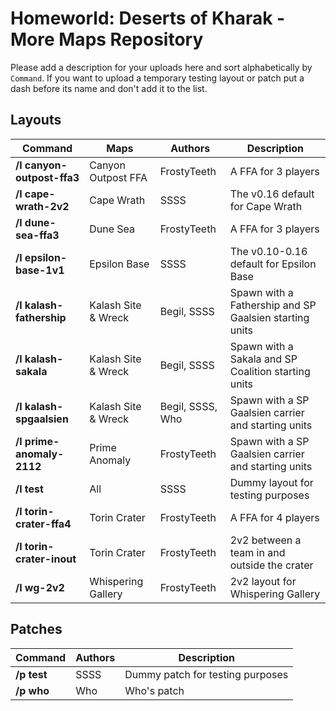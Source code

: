# Homeworld: Deserts of Kharak - More Maps Repository
Please add a description for your uploads here and sort alphabetically by `Command`.
If you want to upload a temporary testing layout or patch put a dash before its name and don't add it to the list.

## Layouts

| Command | Maps | Authors | Description
| ------- | ---- | ------- | -----------
| **/l canyon-outpost-ffa3** | Canyon Outpost FFA | FrostyTeeth | A FFA for 3 players
| **/l cape-wrath-2v2** | Cape Wrath | SSSS | The v0.16 default for Cape Wrath
| **/l dune-sea-ffa3** | Dune Sea | FrostyTeeth | A FFA for 3 players
| **/l epsilon-base-1v1** | Epsilon Base | SSSS | The v0.10-0.16 default for Epsilon Base
| **/l kalash-fathership** | Kalash Site & Wreck | Begil, SSSS | Spawn with a Fathership and SP Gaalsien starting units
| **/l kalash-sakala** | Kalash Site & Wreck | Begil, SSSS | Spawn with a Sakala and SP Coalition starting units
| **/l kalash-spgaalsien** | Kalash Site & Wreck | Begil, SSSS, Who | Spawn with a SP Gaalsien carrier and starting units
| **/l prime-anomaly-2112** | Prime Anomaly | FrostyTeeth | Spawn with a SP Gaalsien carrier and starting units
| **/l test** | All | SSSS | Dummy layout for testing purposes
| **/l torin-crater-ffa4** | Torin Crater | FrostyTeeth | A FFA for 4 players
| **/l torin-crater-inout** | Torin Crater | FrostyTeeth | 2v2 between a team in and outside the crater
| **/l wg-2v2** | Whispering Gallery | FrostyTeeth | 2v2 layout for Whispering Gallery

## Patches
| Command | Authors | Description
| ------- | ------- | -----------
| **/p test** | SSSS | Dummy patch for testing purposes
| **/p who** | Who | Who's patch
